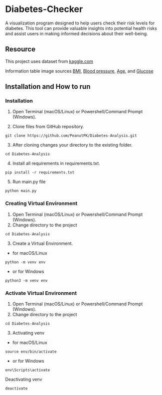 # Diabetes-Checker

A visualization program designed to help users check their risk levels for
diabetes. This tool can provide valuable insights into potential health risks
and assist users in making informed decisions about their well-being.

## Resource

This project uses dataset
from [kaggle.com](https://www.kaggle.com/datasets/akshaydattatraykhare/diabetes-dataset/data)

Information table image sources
[BMI](https://www.kreedon.com/what-is-bmi-body-mass-index-calculate-bmi/),
[Blood pressure](https://www.heart.org/en/health-topics/high-blood-pressure/understanding-blood-pressure-readings),
[Age](https://www.google.com/url?sa=i&url=https%3A%2F%2Fwww.researchgate.net%2Ffigure%2FAge-intervals-and-age-groups_tbl1_228404297&psig=AOvVaw3OkQXMJjInrDlRpMVaMnzg&ust=1715171432250000&source=images&cd=vfe&opi=89978449&ved=0CBIQjRxqFwoTCOirrNHF-4UDFQAAAAAdAAAAABAx),
and
[Glucose](https://www.google.com/url?sa=i&url=https%3A%2F%2Fwww.breathewellbeing.in%2Fblog%2Fchart-of-normal-blood-sugar-levels-for-adults-with-diabetes%2F&psig=AOvVaw1KA7FeBxHNuOHrIE0pD0hM&ust=1715172721579000&source=images&cd=vfe&opi=89978449&ved=0CBIQjRxqFwoTCJiUmrvK-4UDFQAAAAAdAAAAABBi)

## Installation and How to run

### Installation

1. Open Terminal (macOS/Linux) or Powershell/Command Prompt (Windows).

2. Clone files from GitHub repository.

```commandline
git clone https://github.com/PeanutPK/Diabetes-Analysis.git
```

3. After cloning changes your directory to the existing folder.

```commandline
cd Diabetes-Analysis
```

4. Install all requirements in requirements.txt.

```commandline
pip install -r requirements.txt
```

5. Run main.py file

```commandline
python main.py
```

### Creating Virtual Environment

1. Open Terminal (macOS/Linux) or Powershell/Command Prompt (Windows).
2. Change directory to the project

```
cd Diabetes-Analysis
```

3. Create a Virtual Environment.

- for macOS/Linux

```
python -m venv env
```

- or for Windows

```
python3 -m venv env
```

### Activate Virtual Environment

1. Open Terminal (macOS/Linux) or Powershell/Command Prompt (Windows).
2. Change directory to the project

```
cd Diabetes-Analysis
```

3. Activating venv

- for macOS/Linux

```
source env/bin/activate
```

- or for Windows

```
env\Scripts\activate
```

Deactivating venv

```
deactivate
```